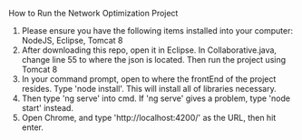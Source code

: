 How to Run the Network Optimization Project
1) Please ensure you have the following items installed into your computer: NodeJS, Eclipse, Tomcat 8
2) After downloading this repo, open it in Eclipse. In Collaborative.java, change line 55 to where the json is located. 
  Then run the project using Tomcat 8
3) In your command prompt, open to where the frontEnd of the project resides. Type 'node install'. This will 
install all of libraries necessary. 
4) Then type 'ng serve' into cmd. If 'ng serve' gives a problem, type 'node start' instead. 
5) Open Chrome, and type 'http://localhost:4200/' as the URL, then hit enter. 
